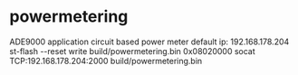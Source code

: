 # powermetering
ADE9000 application circuit based power meter
default ip: 192.168.178.204
st-flash --reset write build/powermetering.bin 0x08020000
socat TCP:192.168.178.204:2000 build/powermetering.bin

